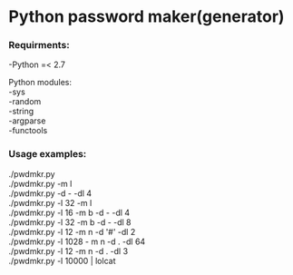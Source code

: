  # Python password maker(generator)

### Requirments:

 -Python =< 2.7  

Python modules:  
 -sys  
 -random  
 -string  
 -argparse  
 -functools  

### Usage examples:
 ./pwdmkr.py  
 ./pwdmkr.py -m l  
 ./pwdmkr.py -d - -dl 4  
 ./pwdmkr.py -l 32 -m l  
 ./pwdmkr.py -l 16 -m b -d - -dl 4  
 ./pwdmkr.py -l 32 -m b -d - -dl 8  
 ./pwdmkr.py -l 12 -m n -d '#' -dl 2  
 ./pwdmkr.py -l 1028 - m n -d . -dl 64  
 ./pwdmkr.py -l 12 -m n -d . -dl 3  
 ./pwdmkr.py -l 10000 | lolcat  
